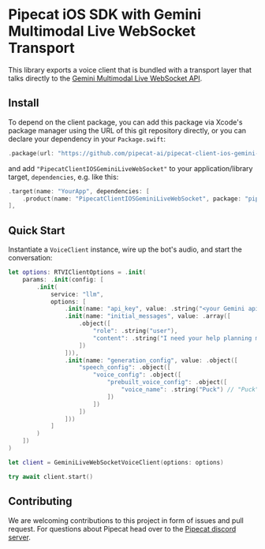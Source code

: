 # Pipecat iOS SDK with Gemini Multimodal Live WebSocket Transport

This library exports a voice client that is bundled with a transport layer that talks directly to the [Gemini Multimodal Live WebSocket API](https://ai.google.dev/gemini-api/docs/models/gemini-v2).

## Install

To depend on the client package, you can add this package via Xcode's package manager using the URL of this git repository directly, or you can declare your dependency in your `Package.swift`:

```swift
.package(url: "https://github.com/pipecat-ai/pipecat-client-ios-gemini-live-websocket.git", from: "0.3.1"),
```

and add `"PipecatClientIOSGeminiLiveWebSocket"` to your application/library target, `dependencies`, e.g. like this:

```swift
.target(name: "YourApp", dependencies: [
    .product(name: "PipecatClientIOSGeminiLiveWebSocket", package: "pipecat-client-ios-gemini-live-websocket")
],
```

## Quick Start

Instantiate a `VoiceClient` instance, wire up the bot's audio, and start the conversation:

```swift
let options: RTVIClientOptions = .init(
    params: .init(config: [
        .init(
            service: "llm",
            options: [
                .init(name: "api_key", value: .string("<your Gemini api key>")),
                .init(name: "initial_messages", value: .array([
                    .object([
                        "role": .string("user"),
                        "content": .string("I need your help planning my next vacation.")
                    ])
                ])),
                .init(name: "generation_config", value: .object([
                    "speech_config": .object([
                        "voice_config": .object([
                            "prebuilt_voice_config": .object([
                                "voice_name": .string("Puck") // "Puck" | "Charon" | "Kore" | "Fenrir" | "Aoede"
                            ])
                        ])
                    ])
                ]))
            ]
        )
    ])
)

let client = GeminiLiveWebSocketVoiceClient(options: options)

try await client.start()
```

## Contributing

We are welcoming contributions to this project in form of issues and pull request. For questions about Pipecat head over to the [Pipecat discord server](https://discord.gg/pipecat).
